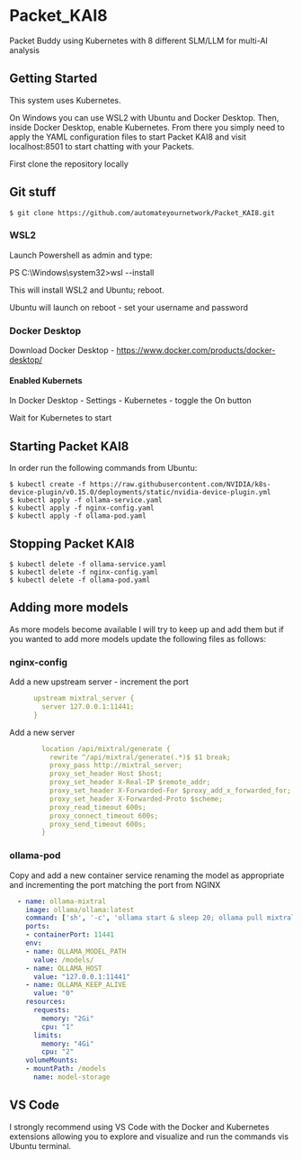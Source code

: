 # Packet_KAI8
Packet Buddy using Kubernetes with 8 different SLM/LLM for multi-AI analysis 

## Getting Started

This system uses Kubernetes.

On Windows you can use WSL2 with Ubuntu and Docker Desktop. Then, inside Docker Desktop, enable Kubernetes. From there you simply need to apply the YAML configuration files to start Packet KAI8 and visit localhost:8501 to start chatting with your Packets. 

First clone the repository locally 

## Git stuff

```console
$ git clone https://github.com/automateyournetwork/Packet_KAI8.git
```

### WSL2 
Launch Powershell as admin and type: 

PS C:\Windows\system32>wsl --install

This will install WSL2 and Ubuntu; reboot. 

Ubuntu will launch on reboot - set your username and password

### Docker Desktop 
Download Docker Desktop - https://www.docker.com/products/docker-desktop/

#### Enabled Kubernets
In Docker Desktop - Settings - Kubernetes - toggle the On button

Wait for Kubernetes to start

## Starting Packet KAI8
In order run the following commands from Ubuntu: 

```console
$ kubectl create -f https://raw.githubusercontent.com/NVIDIA/k8s-device-plugin/v0.15.0/deployments/static/nvidia-device-plugin.yml
$ kubectl apply -f ollama-service.yaml
$ kubectl apply -f nginx-config.yaml
$ kubectl apply -f ollama-pod.yaml
```

## Stopping Packet KAI8 
```console
$ kubectl delete -f ollama-service.yaml
$ kubectl delete -f nginx-config.yaml
$ kubectl delete -f ollama-pod.yaml
```

## Adding more models 
As more models become available I will try to keep up and add them but if you wanted to add more models update the following files as follows: 

### nginx-config
Add a new upstream server - increment the port 

```yaml
      upstream mixtral_server {
        server 127.0.0.1:11441;
      }
```

Add a new server 

```yaml
        location /api/mixtral/generate {
          rewrite ^/api/mixtral/generate(.*)$ $1 break;
          proxy_pass http://mixtral_server;
          proxy_set_header Host $host;
          proxy_set_header X-Real-IP $remote_addr;
          proxy_set_header X-Forwarded-For $proxy_add_x_forwarded_for;
          proxy_set_header X-Forwarded-Proto $scheme;
          proxy_read_timeout 600s;
          proxy_connect_timeout 600s;
          proxy_send_timeout 600s;
        }
```

### ollama-pod
Copy and add a new container service renaming the model as appropriate and incrementing the port matching the port from NGINX 

```yaml
  - name: ollama-mixtral
    image: ollama/ollama:latest
    command: ['sh', '-c', 'ollama start & sleep 20; ollama pull mixtral && tail -f /dev/null']
    ports:
    - containerPort: 11441
    env:
    - name: OLLAMA_MODEL_PATH
      value: /models/
    - name: OLLAMA_HOST
      value: "127.0.0.1:11441"
    - name: OLLAMA_KEEP_ALIVE
      value: "0"      
    resources:
      requests:
        memory: "2Gi"
        cpu: "1"
      limits:
        memory: "4Gi"
        cpu: "2"
    volumeMounts:
    - mountPath: /models
      name: model-storage
```

## VS Code 
I strongly recommend using VS Code with the Docker and Kubernetes extensions allowing you to explore and visualize and run the commands vis Ubuntu terminal. 